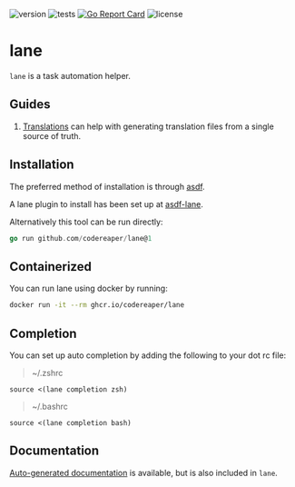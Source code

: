 ![version](https://img.shields.io/github/v/release/CodeReaper/lane)
![tests](https://github.com/CodeReaper/lane/actions/workflows/tests.yaml/badge.svg)
[![Go Report Card](https://goreportcard.com/badge/github.com/codereaper/lane)](https://goreportcard.com/report/github.com/codereaper/lane)
![license](https://img.shields.io/github/license/CodeReaper/lane.svg)

# lane

`lane` is a task automation helper.

## Guides

1. [Translations](docs/guides/using-translations.md) can help with generating translation files from a single source of truth.

## Installation

The preferred method of installation is through [asdf](http://asdf-vm.com/).

A lane plugin to install has been set up at [asdf-lane](https://github.com/CodeReaper/asdf-lane).

Alternatively this tool can be run directly:
```go
go run github.com/codereaper/lane@1
```

## Containerized

You can run lane using docker by running:
```sh
docker run -it --rm ghcr.io/codereaper/lane
```

## Completion

You can set up auto completion by adding the following to your dot rc file:

> ~/.zshrc
```
source <(lane completion zsh)
```

> ~/.bashrc
```
source <(lane completion bash)
```

## Documentation

[Auto-generated documentation](docs/generated/lane.md) is available, but is also included in `lane`.
